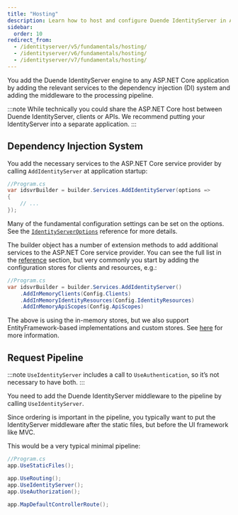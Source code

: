 ```yaml
---
title: "Hosting"
description: Learn how to host and configure Duende IdentityServer in ASP.NET Core applications by adding services and middleware to the pipeline
sidebar:
  order: 10
redirect_from:
  - /identityserver/v5/fundamentals/hosting/
  - /identityserver/v6/fundamentals/hosting/
  - /identityserver/v7/fundamentals/hosting/
---
```


You add the Duende IdentityServer engine to any ASP.NET Core application by adding the relevant services to the
dependency injection (DI) system and adding the middleware to the processing pipeline.

:::note
While technically you could share the ASP.NET Core host between Duende IdentityServer, clients or APIs. We recommend
putting your IdentityServer into a separate application.
:::

## Dependency Injection System

You add the necessary services to the ASP.NET Core service provider by calling `AddIdentityServer` at application startup:

```cs
//Program.cs
var idsvrBuilder = builder.Services.AddIdentityServer(options =>
{ 
    // ...
});
```

Many of the fundamental configuration settings can be set on the options. See the
[`IdentityServerOptions`](/identityserver/reference/options.md) reference for more details.

The builder object has a number of extension methods to add additional services to the ASP.NET Core service provider.
You can see the full list in the [reference](/identityserver/reference/di.md) section, but very commonly you start by
adding the configuration stores for clients and resources, e.g.:

```cs
//Program.cs
var idsvrBuilder = builder.Services.AddIdentityServer()
    .AddInMemoryClients(Config.Clients)
    .AddInMemoryIdentityResources(Config.IdentityResources)
    .AddInMemoryApiScopes(Config.ApiScopes)
```

The above is using the in-memory stores, but we also support EntityFramework-based implementations and custom stores.
See [here](/identityserver/data) for more information.

## Request Pipeline

:::note
`UseIdentityServer` includes a call to `UseAuthentication`, so it’s not necessary to have both.
:::

You need to add the Duende IdentityServer middleware to the pipeline by calling `UseIdentityServer`.

Since ordering is important in the pipeline, you typically want to put the IdentityServer middleware after the static
files, but before the UI framework like MVC.

This would be a very typical minimal pipeline:

```cs
//Program.cs
app.UseStaticFiles();

app.UseRouting();
app.UseIdentityServer();
app.UseAuthorization();

app.MapDefaultControllerRoute();
```


